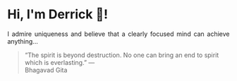 # Hi, I'm Derrick 👋!
<p align="justify">I admire uniqueness and believe that a clearly focused mind can achieve anything...</p> 
<!-- #quote-start -->
<blockquote>&ldquo;The spirit is beyond destruction. No one can bring an end to spirit which is everlasting.&rdquo; &mdash; <footer>Bhagavad Gita</footer></blockquote>
<!-- #quote-end -->
